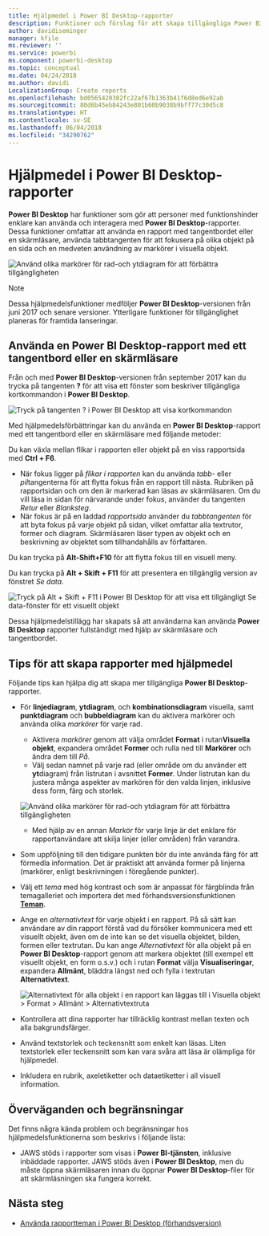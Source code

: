```yaml
---
title: Hjälpmedel i Power BI Desktop-rapporter
description: Funktioner och förslag för att skapa tillgängliga Power BI Desktop-rapporter
author: davidiseminger
manager: kfile
ms.reviewer: ''
ms.service: powerbi
ms.component: powerbi-desktop
ms.topic: conceptual
ms.date: 04/24/2018
ms.author: davidi
LocalizationGroup: Create reports
ms.openlocfilehash: bd0565420382fc22af67b1363b41f6d8ed6e92ab
ms.sourcegitcommit: 80d6b45eb84243e801b60b9038b9bff77c30d5c8
ms.translationtype: HT
ms.contentlocale: sv-SE
ms.lasthandoff: 06/04/2018
ms.locfileid: "34290762"
---
```

# <a name="accessibility-in-power-bi-desktop-reports"></a>Hjälpmedel i Power BI Desktop-rapporter
**Power BI Desktop** har funktioner som gör att personer med funktionshinder enklare kan använda och interagera med **Power BI Desktop**-rapporter. Dessa funktioner omfattar att använda en rapport med tangentbordet eller en skärmläsare, använda tabbtangenten för att fokusera på olika objekt på en sida och en medveten användning av markörer i visuella objekt.

![Använd olika markörer för rad-och ytdiagram för att förbättra tillgängligheten](media/desktop-accessibility/accessibility_01.png)

> [!NOTE]
> Dessa hjälpmedelsfunktioner medföljer **Power BI Desktop**-versionen från juni 2017 och senare versioner. Ytterligare funktioner för tillgänglighet planeras för framtida lanseringar.
> 
> 

## <a name="consuming-a-power-bi-desktop-report-with-a-keyboard-or-screen-reader"></a>Använda en Power BI Desktop-rapport med ett tangentbord eller en skärmläsare
Från och med **Power BI Desktop**-versionen från september 2017 kan du trycka på tangenten **?** för att visa ett fönster som beskriver tillgängliga kortkommandon i **Power BI Desktop**.

![Tryck på tangenten ? i Power BI Desktop att visa kortkommandon](media/desktop-accessibility/accessibility_03.png)

Med hjälpmedelsförbättringar kan du använda en **Power BI Desktop**-rapport med ett tangentbord eller en skärmläsare med följande metoder:

Du kan växla mellan flikar i rapporten eller objekt på en viss rapportsida med **Ctrl + F6**.

* När fokus ligger på *flikar i rapporten* kan du använda *tabb-* eller *pil*tangenterna för att flytta fokus från en rapport till nästa. Rubriken på rapportsidan och om den är markerad kan läsas av skärmläsaren. Om du vill läsa in sidan för närvarande under fokus, använder du tangenten *Retur* eller *Blanksteg*.
* När fokus är på en laddad *rapportsida* använder du *tabbtangenten* för att byta fokus på varje objekt på sidan, vilket omfattar alla textrutor, former och diagram. Skärmläsaren läser typen av objekt och en beskrivning av objektet som tillhandahålls av författaren. 

Du kan trycka på **Alt-Shift+F10** för att flytta fokus till en visuell meny.

Du kan trycka på **Alt + Skift + F11** för att presentera en tillgänglig version av fönstret *Se data*.

![Tryck på Alt + Skift + F11 i Power BI Desktop för att visa ett tillgängligt Se data-fönster för ett visuellt objekt](media/desktop-accessibility/accessibility_04.png)

Dessa hjälpmedelstillägg har skapats så att användarna kan använda **Power BI Desktop** rapporter fullständigt med hjälp av skärmläsare och tangentbordet.

## <a name="tips-for-creating-accessible-reports"></a>Tips för att skapa rapporter med hjälpmedel
Följande tips kan hjälpa dig att skapa mer tillgängliga **Power BI Desktop**-rapporter.

* För **linjediagram**, **ytdiagram**, och **kombinationsdiagram** visuella, samt **punktdiagram** och **bubbeldiagram** kan du aktivera markörer och använda olika *markörer* för varje rad.
  
  * Aktivera *markörer* genom att välja området **Format** i rutan**Visuella objekt**, expandera området **Former** och rulla ned till **Markörer** och ändra dem till *På*.
  * Välj sedan namnet på varje rad (eller område om du använder ett **yt**diagram) från listrutan i avsnittet **Former**. Under listrutan kan du justera många aspekter av markören för den valda linjen, inklusive dess form, färg och storlek.
  
  ![Använd olika markörer för rad-och ytdiagram för att förbättra tillgängligheten](media/desktop-accessibility/accessibility_01.png)
  
  * Med hjälp av en annan *Markör* för varje linje är det enklare för rapportanvändare att skilja linjer (eller områden) från varandra.
* Som uppföljning till den tidigare punkten bör du inte använda färg för att förmedla information. Det är praktiskt att använda former på linjerna (markörer, enligt beskrivningen i föregående punkter).
* Välj ett *tema* med hög kontrast och som är anpassat för färgblinda från temagalleriet och importera det med förhandsversionsfunktionen [**Teman**](desktop-report-themes.md).
* Ange en *alternativtext* för varje objekt i en rapport. På så sätt kan användare av din rapport förstå vad du försöker kommunicera med ett visuellt objekt, även om de inte kan se det visuella objektet, bilden, formen eller textrutan. Du kan ange *Alternativtext* för alla objekt på en **Power BI Desktop**-rapport genom att markera objektet (till exempel ett visuellt objekt, en form o.s.v.) och i rutan **Format** välja **Visualiseringar**, expandera **Allmänt**, bläddra längst ned och fylla i textrutan **Alternativtext**.
  
  ![Alternativtext för alla objekt i en rapport kan läggas till i Visuella objekt > Format > Allmänt > Alternativtextruta](media/desktop-accessibility/accessibility_02.png)
* Kontrollera att dina rapporter har tillräcklig kontrast mellan texten och alla bakgrundsfärger.
* Använd textstorlek och teckensnitt som enkelt kan läsas. Liten textstorlek eller teckensnitt som kan vara svåra att läsa är olämpliga för hjälpmedel.
* Inkludera en rubrik, axeletiketter och dataetiketter i all visuell information.

## <a name="considerations-and-limitations"></a>Överväganden och begränsningar
Det finns några kända problem och begränsningar hos hjälpmedelsfunktionerna som beskrivs i följande lista:

* JAWS stöds i rapporter som visas i **Power BI-tjänsten**, inklusive inbäddade rapporter. JAWS stöds även i **Power BI Desktop**, men du måste öppna skärmläsaren innan du öppnar **Power BI Desktop**-filer för att skärmläsningen ska fungera korrekt.

## <a name="next-steps"></a>Nästa steg
* [Använda rapportteman i Power BI Desktop (förhandsversion)](desktop-report-themes.md)

